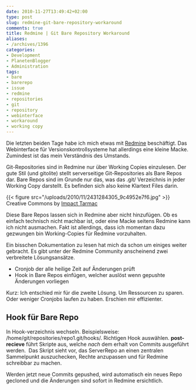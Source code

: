 ```yaml
---
date: 2010-11-27T13:49:42+02:00
type: post
slug: redmine-git-bare-repository-workaround
comments: true
title: Redmine | Git Bare Repository Workaround
aliases:
- /archives/1396
categories:
- Development
- PlanetenBlogger
- Administration
tags:
- bare
- barerepo
- issue
- redmine
- repositories
- git
- repository
- webinterface
- workaround
- working copy
---
```


Die letzten beiden Tage habe ich mich etwas mit
[Redmine](http://www.redmine.org/) beschäftigt. Das Webinterface für
Versionskontrollsysteme hat allerdings eine kleine Macke. Zumindest ist das
mein Verständnis des Umstands.

Git-Repositories sind in Redmine nur über Working Copies einzulesen. Der
gute Stil (und gitolite) stellt serverseitige Git-Repositories als Bare
Repos dar. Bare Repos sind im Grunde nur das, was das .git/ Verzeichnis in
jeder Working Copy darstellt. Es befinden sich also keine Klartext Files
darin.

{{< figure src="/uploads/2010/11/2431284305_9c4952e7f6.jpg" >}}
Creative Commons by [Impact Tarmac](http://www.flickr.com/photos/bbcolin/)

Diese Bare Repos lassen sich in Redmine aber nicht hinzufügen. Ob es
einfach technisch nicht machbar ist, oder eine Macke seitens Redmine kann
ich nicht ausmachen. Fakt ist allerdings, dass ich momentan dazu gezwungen
bin Working-Copies für Redmine vorzuhalten.

Ein bisschen Dokumentation zu lesen hat mich da schon um einiges weiter
gebracht. Es gibt unter der Redmine Community anscheinend zwei verbreitete
Lösungsansätze.

  * Cronjob der alle heilige Zeit auf Änderungen prüft
  * Hook in Bare Repos einfügen, welcher auslöst wenn gepushte Änderungen vorliegen

Kurz: Ich entschied mir für die zweite Lösung. Um Ressourcen zu sparen.
Oder weniger Cronjobs laufen zu haben. Erschien mir effizienter.

## Hook für Bare Repo

In Hook-verzeichnis wechseln. Beispielsweise:
/home/git/repositories/repo1.git/hooks/. Richtigen Hook auswählen.
**post-recieve** führt Skripte aus, welche _nach_ dem erhalt von Commits
ausgeführt werden.  Das Skript sieht vor, das ServerRepo an einen zentralen
Sammelpunkt auszuchecken, Rechte anzupassen und für Redmine schreibbar zu
machen.

Werden jetzt neue Commits gepushed, wird automatisch ein neues Repo
gecloned und die Änderungen sind sofort in Redmine ersichtlich.
